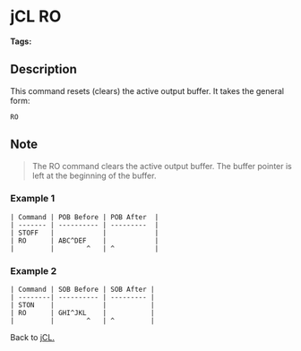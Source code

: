 # jCL RO

<PageHeader /> 

**Tags:**
<badge text='secondary' vertical='middle' />
<badge text='buffer' vertical='middle' />
<badge text='primary' vertical='middle' />
<badge text='jcl' vertical='middle' />

## Description

This command resets (clears) the active output buffer. It takes the general form:

```
RO
```

## Note

> The RO command clears the active output buffer. The buffer pointer is left at the beginning of the buffer.

### Example 1

```
| Command | POB Before | POB After  |
| ------- | ---------- | ---------  |
| STOFF   |            |            |
| RO      | ABC^DEF    |            |
|         |        ^   | ^          |
```

### Example 2

```
| Command | SOB Before | SOB After |
| --------| ---------- | --------- |
| STON    |            |           |
| RO      | GHI^JKL    |           |
|         |        ^   | ^         |
```

Back to [jCL.](./../README.md)
  
<PageFooter />
